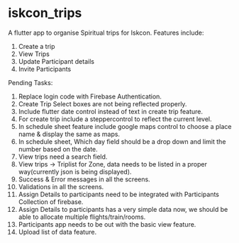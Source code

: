 # iskcon_trips

A flutter app to organise Spiritual trips for Iskcon.
Features include:
1. Create a trip 
2. View Trips
3. Update Participant details
4. Invite Participants

Pending Tasks:
1. Replace login code with Firebase Authentication.
2. Create Trip Select boxes are not being reflected properly.
3. Include flutter date control instead of text in create trip feature.
4. For create trip include a steppercontrol to reflect the current level.
5. In schedule sheet feature include google maps control to choose a place name & display the same as maps.
6. In schedule sheet, Which day field should be a drop down and limit the number based on the date.
7. View trips need a search field.
8. View trips -> Triplist for Zone, data needs to be listed in a proper way(currently json is being displayed).
9. Success & Error messages in all the screens.
10. Validations in all the screens.
11. Assign Details to participants need to be integrated with Participants Collection of firebase.
12. Assign Details to participants has a very simple data now, we should be able to allocate multiple flights/train/rooms.
13. Participants app needs to be out with the basic view feature.
14. Upload list of data feature.
